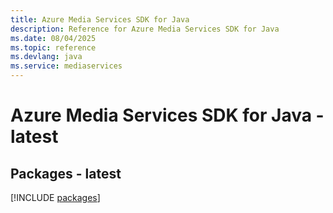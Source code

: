 ```yaml
---
title: Azure Media Services SDK for Java
description: Reference for Azure Media Services SDK for Java
ms.date: 08/04/2025
ms.topic: reference
ms.devlang: java
ms.service: mediaservices
---
```

# Azure Media Services SDK for Java - latest
## Packages - latest
[!INCLUDE [packages](media-services-index.md)]